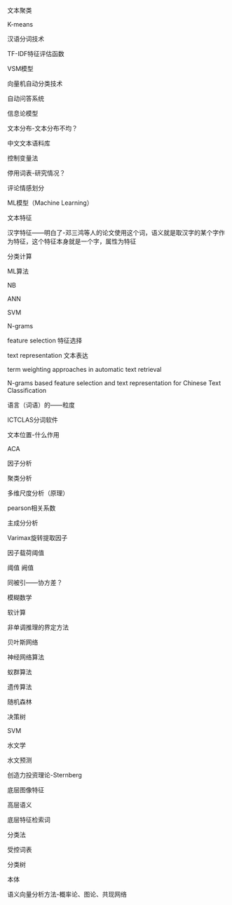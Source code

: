 文本聚类

K-means

汉语分词技术

TF-IDF特征评估函数

VSM模型

向量机自动分类技术

自动问答系统

信息论模型

文本分布-文本分布不均？

中文文本语料库

控制变量法

停用词表-研究情况？

评论情感划分

ML模型（Machine Learning）

文本特征

汉字特征——明白了-邓三鸿等人的论文使用这个词，语义就是取汉字的某个字作为特征，这个特征本身就是一个字，属性为特征

分类计算

ML算法

NB

ANN

SVM

N-grams

feature selection 特征选择

text representation 文本表达

term weighting approaches in automatic text retrieval

N-grams based feature selection and text representation for Chinese Text Classification

语言（词语）的——粒度

ICTCLAS分词软件

文本位置-什么作用

ACA

因子分析

聚类分析

多维尺度分析（原理）

pearson相关系数

主成分分析

Varimax旋转提取因子

因子载荷阈值

阈值 阙值

同被引——协方差？

模糊数学

软计算

非单调推理的界定方法

贝叶斯网络

神经网络算法

蚁群算法

遗传算法

随机森林

决策树

SVM

水文学

水文预测

创造力投资理论-Sternberg

底层图像特征

高层语义

底层特征检索词

分类法

受控词表

分类树

本体

语义向量分析方法-概率论、图论、共现网络